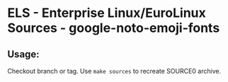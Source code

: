 # ELS - Enterprise Linux/EuroLinux Sources - google-noto-emoji-fonts
 
## Usage:
  Checkout branch or tag. Use `make sources` to recreate  SOURCE0 archive.
